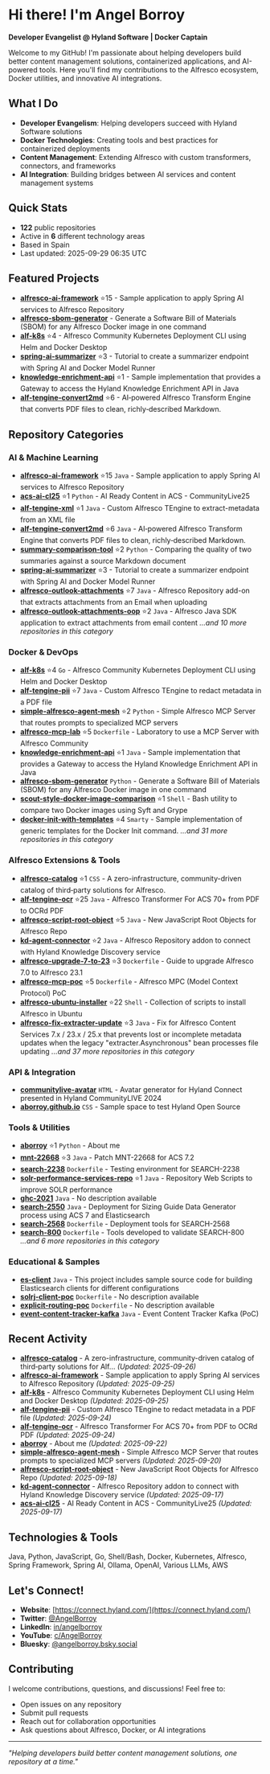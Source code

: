 # Hi there! I'm Angel Borroy

**Developer Evangelist @ Hyland Software | Docker Captain**

Welcome to my GitHub! I'm passionate about helping developers build better content management solutions, containerized applications, and AI-powered tools. Here you'll find my contributions to the Alfresco ecosystem, Docker utilities, and innovative AI integrations.

## What I Do

- **Developer Evangelism**: Helping developers succeed with Hyland Software solutions
- **Docker Technologies**: Creating tools and best practices for containerized deployments
- **Content Management**: Extending Alfresco with custom transformers, connectors, and frameworks
- **AI Integration**: Building bridges between AI services and content management systems

## Quick Stats

- **122** public repositories
- Active in **6** different technology areas
- Based in Spain
- Last updated: 2025-09-29 06:35 UTC

## Featured Projects

- **[alfresco-ai-framework](https://github.com/aborroy/alfresco-ai-framework)** ⭐15 - Sample application to apply Spring AI services to Alfresco Repository
- **[alfresco-sbom-generator](https://github.com/aborroy/alfresco-sbom-generator)**  - Generate a Software Bill of Materials (SBOM) for any Alfresco Docker image in one command
- **[alf-k8s](https://github.com/aborroy/alf-k8s)** ⭐4 - Alfresco Community Kubernetes Deployment CLI using Helm and Docker Desktop
- **[spring-ai-summarizer](https://github.com/aborroy/spring-ai-summarizer)** ⭐3 - Tutorial to create a summarizer endpoint with Spring AI and Docker Model Runner
- **[knowledge-enrichment-api](https://github.com/aborroy/knowledge-enrichment-api)** ⭐1 - Sample implementation that provides a Gateway to access the Hyland Knowledge Enrichment API in Java
- **[alf-tengine-convert2md](https://github.com/aborroy/alf-tengine-convert2md)** ⭐6 - AI‑powered Alfresco Transform Engine that converts PDF files to clean, richly‑described Markdown.

## Repository Categories

### AI & Machine Learning

- **[alfresco-ai-framework](https://github.com/aborroy/alfresco-ai-framework)** ⭐15 `Java` - Sample application to apply Spring AI services to Alfresco Repository
- **[acs-ai-cl25](https://github.com/aborroy/acs-ai-cl25)** ⭐1 `Python` - AI Ready Content in ACS - CommunityLive25
- **[alf-tengine-xml](https://github.com/aborroy/alf-tengine-xml)** ⭐1 `Java` - Custom Alfresco TEngine to extract-metadata from an XML file
- **[alf-tengine-convert2md](https://github.com/aborroy/alf-tengine-convert2md)** ⭐6 `Java` - AI‑powered Alfresco Transform Engine that converts PDF files to clean, richly‑described Markdown.
- **[summary-comparison-tool](https://github.com/aborroy/summary-comparison-tool)** ⭐2 `Python` - Comparing the quality of two summaries against a source Markdown document
- **[spring-ai-summarizer](https://github.com/aborroy/spring-ai-summarizer)** ⭐3 - Tutorial to create a summarizer endpoint with Spring AI and Docker Model Runner
- **[alfresco-outlook-attachments](https://github.com/aborroy/alfresco-outlook-attachments)** ⭐7 `Java` - Alfresco Repository add-on that extracts attachments from an Email when uploading
- **[alfresco-outlook-attachments-oop](https://github.com/aborroy/alfresco-outlook-attachments-oop)** ⭐2 `Java` - Alfresco Java SDK application to extract attachments from email content
*...and 10 more repositories in this category*

### Docker & DevOps

- **[alf-k8s](https://github.com/aborroy/alf-k8s)** ⭐4 `Go` - Alfresco Community Kubernetes Deployment CLI using Helm and Docker Desktop
- **[alf-tengine-pii](https://github.com/aborroy/alf-tengine-pii)** ⭐7 `Java` - Custom Alfresco TEngine to redact metadata in a PDF file
- **[simple-alfresco-agent-mesh](https://github.com/aborroy/simple-alfresco-agent-mesh)** ⭐2 `Python` - Simple Alfresco MCP Server that routes prompts to specialized MCP servers 
- **[alfresco-mcp-lab](https://github.com/aborroy/alfresco-mcp-lab)** ⭐5 `Dockerfile` - Laboratory to use a MCP Server with Alfresco Community
- **[knowledge-enrichment-api](https://github.com/aborroy/knowledge-enrichment-api)** ⭐1 `Java` - Sample implementation that provides a Gateway to access the Hyland Knowledge Enrichment API in Java
- **[alfresco-sbom-generator](https://github.com/aborroy/alfresco-sbom-generator)**  `Python` - Generate a Software Bill of Materials (SBOM) for any Alfresco Docker image in one command
- **[scout-style-docker-image-comparison](https://github.com/aborroy/scout-style-docker-image-comparison)** ⭐1 `Shell` - Bash utility to compare two Docker images using Syft and Grype
- **[docker-init-with-templates](https://github.com/aborroy/docker-init-with-templates)** ⭐4 `Smarty` - Sample implementation of generic templates for the Docker Init command.
*...and 31 more repositories in this category*

### Alfresco Extensions & Tools

- **[alfresco-catalog](https://github.com/aborroy/alfresco-catalog)** ⭐1 `CSS` - A zero-infrastructure, community-driven catalog of third‑party solutions for Alfresco.
- **[alf-tengine-ocr](https://github.com/aborroy/alf-tengine-ocr)** ⭐25 `Java` - Alfresco Transformer For ACS 70+ from PDF to OCRd PDF
- **[alfresco-script-root-object](https://github.com/aborroy/alfresco-script-root-object)** ⭐5 `Java` - New JavaScript Root Objects for Alfresco Repo
- **[kd-agent-connector](https://github.com/aborroy/kd-agent-connector)** ⭐2 `Java` - Alfresco Repository addon to connect with Hyland Knowledge Discovery service
- **[alfresco-upgrade-7-to-23](https://github.com/aborroy/alfresco-upgrade-7-to-23)** ⭐3 `Dockerfile` - Guide to upgrade Alfresco 7.0 to Alfresco 23.1
- **[alfresco-mcp-poc](https://github.com/aborroy/alfresco-mcp-poc)** ⭐5 `Dockerfile` - Alfresco MPC (Model Context Protocol) PoC
- **[alfresco-ubuntu-installer](https://github.com/aborroy/alfresco-ubuntu-installer)** ⭐22 `Shell` - Collection of scripts to install Alfresco in Ubuntu
- **[alfresco-fix-extracter-update](https://github.com/aborroy/alfresco-fix-extracter-update)** ⭐3 `Java` - Fix for Alfresco Content Services 7.x / 23.x / 25.x that prevents lost or incomplete metadata updates when the legacy "extracter.Asynchronous" bean processes file updating
*...and 37 more repositories in this category*

### API & Integration

- **[communitylive-avatar](https://github.com/aborroy/communitylive-avatar)**  `HTML` - Avatar generator for Hyland Connect presented in Hyland CommunityLIVE 2024
- **[aborroy.github.io](https://github.com/aborroy/aborroy.github.io)**  `CSS` - Sample space to test Hyland Open Source

### Tools & Utilities

- **[aborroy](https://github.com/aborroy/aborroy)** ⭐1 `Python` - About me
- **[mnt-22668](https://github.com/aborroy/mnt-22668)** ⭐3 `Java` - Patch MNT-22668 for ACS 7.2
- **[search-2238](https://github.com/aborroy/search-2238)**  `Dockerfile` - Testing environment for SEARCH-2238
- **[solr-performance-services-repo](https://github.com/aborroy/solr-performance-services-repo)** ⭐1 `Java` - Repository Web Scripts to improve SOLR performance
- **[ghc-2021](https://github.com/aborroy/ghc-2021)**  `Java` - No description available
- **[search-2550](https://github.com/aborroy/search-2550)**  `Java` - Deployment for Sizing Guide Data Generator process using ACS 7 and Elasticsearch
- **[search-2568](https://github.com/aborroy/search-2568)**  `Dockerfile` - Deployment tools for SEARCH-2568
- **[search-800](https://github.com/aborroy/search-800)**  `Dockerfile` - Tools developed to validate SEARCH-800
*...and 6 more repositories in this category*

### Educational & Samples

- **[es-client](https://github.com/aborroy/es-client)**  `Java` - This project includes sample source code for building Elasticsearch clients for different configurations
- **[solrj-client-poc](https://github.com/aborroy/solrj-client-poc)**  `Dockerfile` - No description available
- **[explicit-routing-poc](https://github.com/aborroy/explicit-routing-poc)**  `Dockerfile` - No description available
- **[event-content-tracker-kafka](https://github.com/aborroy/event-content-tracker-kafka)**  `Java` - Event Content Tracker Kafka (PoC)

## Recent Activity

- **[alfresco-catalog](https://github.com/aborroy/alfresco-catalog)** - A zero-infrastructure, community-driven catalog of third‑party solutions for Alf... *(Updated: 2025-09-26)*
- **[alfresco-ai-framework](https://github.com/aborroy/alfresco-ai-framework)** - Sample application to apply Spring AI services to Alfresco Repository *(Updated: 2025-09-25)*
- **[alf-k8s](https://github.com/aborroy/alf-k8s)** - Alfresco Community Kubernetes Deployment CLI using Helm and Docker Desktop *(Updated: 2025-09-25)*
- **[alf-tengine-pii](https://github.com/aborroy/alf-tengine-pii)** - Custom Alfresco TEngine to redact metadata in a PDF file *(Updated: 2025-09-24)*
- **[alf-tengine-ocr](https://github.com/aborroy/alf-tengine-ocr)** - Alfresco Transformer For ACS 70+ from PDF to OCRd PDF *(Updated: 2025-09-24)*
- **[aborroy](https://github.com/aborroy/aborroy)** - About me *(Updated: 2025-09-22)*
- **[simple-alfresco-agent-mesh](https://github.com/aborroy/simple-alfresco-agent-mesh)** - Simple Alfresco MCP Server that routes prompts to specialized MCP servers  *(Updated: 2025-09-20)*
- **[alfresco-script-root-object](https://github.com/aborroy/alfresco-script-root-object)** - New JavaScript Root Objects for Alfresco Repo *(Updated: 2025-09-18)*
- **[kd-agent-connector](https://github.com/aborroy/kd-agent-connector)** - Alfresco Repository addon to connect with Hyland Knowledge Discovery service *(Updated: 2025-09-17)*
- **[acs-ai-cl25](https://github.com/aborroy/acs-ai-cl25)** - AI Ready Content in ACS - CommunityLive25 *(Updated: 2025-09-17)*

## Technologies & Tools

Java, Python, JavaScript, Go, Shell/Bash, Docker, Kubernetes, Alfresco, Spring Framework, Spring AI, Ollama, OpenAI, Various LLMs, AWS

## Let's Connect!

- **Website**: [https://connect.hyland.com/](https://connect.hyland.com/)
- **Twitter**: [@AngelBorroy](https://twitter.com/AngelBorroy)
- **LinkedIn**: [in/angelborroy](https://www.linkedin.com/in/angelborroy)
- **YouTube**: [c/AngelBorroy](https://www.youtube.com/c/AngelBorroy)
- **Bluesky**: [@angelborroy.bsky.social](https://bsky.app/profile/angelborroy.bsky.social)

## Contributing

I welcome contributions, questions, and discussions! Feel free to:
- Open issues on any repository
- Submit pull requests
- Reach out for collaboration opportunities
- Ask questions about Alfresco, Docker, or AI integrations

---

*"Helping developers build better content management solutions, one repository at a time."*

<!-- This README is automatically updated by GitHub Actions -->